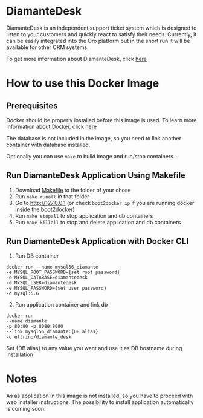 # DiamanteDesk
DiamanteDesk is an independent support ticket system which is designed to listen to your customers and quickly react to satisfy their needs. Currently, it can be easily integrated into the Oro platform but in the short run it will be available for other CRM systems.

To get more information about DiamanteDesk, click [here](http://diamantedesk.com)

# How to use this Docker Image
## Prerequisites
Docker should be properly installed before this image is used.
To learn more information about Docker, click [here](https://docs.docker.com)

The database is not included in the image, so you need to link another container with database installed.

Optionally you can use ```make``` to build image and run/stop containers.

## Run DiamanteDesk Application Using Makefile
1. Download [Makefile](https://raw.githubusercontent.com/eltrino/diamantedesk-docker/master/Makefile) to the folder of your chose
2. Run ```make runall``` in that folder
3. Go to http://127.0.0.1 (or check ```boot2docker ip``` if you are running docker inside the boot2docker)
4. Run ```make stopall``` to stop application and db containers
5. Run ```make killall``` to stop and delete application and db containers

## Run DiamanteDesk Application with Docker CLI
1. Run DB container 
```
docker run --name mysql56_diamante 
-e MYSQL_ROOT_PASSWORD={set root password}
-e MYSQL_DATABASE=diamantedesk 
-e MYSQL_USER=diamantedesk
-e MYSQL_PASSWORD={set user password} 
-d mysql:5.6
```
2. Run application container and link db
```
docker run 
--name diamante
-p 80:80 -p 8080:8080 
--link mysql56_diamante:{DB alias}
-d eltrino/diamante_desk
```
Set {DB alias} to any value you want and use it as DB hostname during installation

# Notes
As as application in this image is not installed, so you have to proceed with web installer instructions.
The possibility to install application automatically is coming soon.